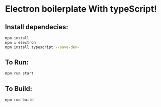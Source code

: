 # Electron boilerplate With typeScript!
## Install dependecies:
```bash
npm install
npm i electron 
npm install typescript --save-dev~
```

## To Run:
```bash
npm run start
```

## To Build:
```bash
npm run build
```